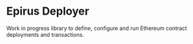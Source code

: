 # Epirus Deployer

Work in progress library to define, configure and run Ethereum contract deployments and transactions.

